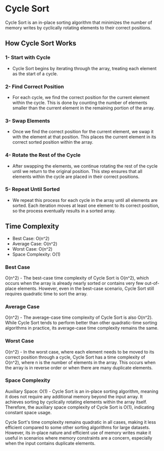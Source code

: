 # Cycle Sort

Cycle Sort is an in-place sorting algorithm that minimizes the number of memory writes by cyclically rotating elements to their correct positions.

## How Cycle Sort Works

### 1- Start with Cycle

- Cycle Sort begins by iterating through the array, treating each element as the start of a cycle.

### 2- Find Correct Position

- For each cycle, we find the correct position for the current element within the cycle. This is done by counting the number of elements smaller than the current element in the remaining portion of the array.

### 3- Swap Elements

- Once we find the correct position for the current element, we swap it with the element at that position. This places the current element in its correct sorted position within the array.

### 4- Rotate the Rest of the Cycle

- After swapping the elements, we continue rotating the rest of the cycle until we return to the original position. This step ensures that all elements within the cycle are placed in their correct positions.

### 5- Repeat Until Sorted

- We repeat this process for each cycle in the array until all elements are sorted. Each iteration moves at least one element to its correct position, so the process eventually results in a sorted array.

## Time Complexity

- Best Case: O(n^2)
- Average Case: O(n^2)
- Worst Case: O(n^2)
- Space Complexity: O(1)

### Best Case

O(n^2) - The best-case time complexity of Cycle Sort is O(n^2), which occurs when the array is already nearly sorted or contains very few out-of-place elements. However, even in the best-case scenario, Cycle Sort still requires quadratic time to sort the array.

### Average Case

O(n^2) - The average-case time complexity of Cycle Sort is also O(n^2). While Cycle Sort tends to perform better than other quadratic-time sorting algorithms in practice, its average-case time complexity remains the same.

### Worst Case

O(n^2) - In the worst case, where each element needs to be moved to its correct position through a cycle, Cycle Sort has a time complexity of O(n^2), where n is the number of elements in the array. This occurs when the array is in reverse order or when there are many duplicate elements.

### Space Complexity

Auxiliary Space: O(1) - Cycle Sort is an in-place sorting algorithm, meaning it does not require any additional memory beyond the input array. It achieves sorting by cyclically rotating elements within the array itself. Therefore, the auxiliary space complexity of Cycle Sort is O(1), indicating constant space usage.

Cycle Sort's time complexity remains quadratic in all cases, making it less efficient compared to some other sorting algorithms for large datasets. However, its in-place nature and efficient use of memory writes make it useful in scenarios where memory constraints are a concern, especially when the input contains duplicate elements.
